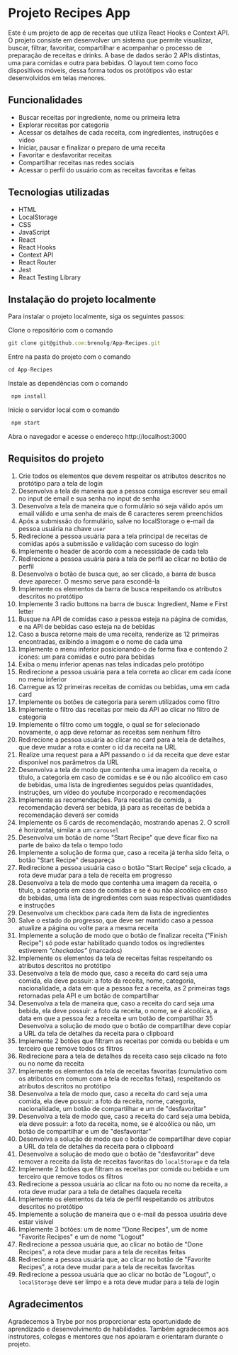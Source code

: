 # Projeto Recipes App

Este é um projeto de app de receitas que utiliza React Hooks e Context API. O projeto consiste em desenvolver um sistema que permite visualizar, buscar, filtrar, favoritar, compartilhar e acompanhar o processo de preparação de receitas e drinks. A base de dados serão 2 APIs distintas, uma para comidas e outra para bebidas. O layout tem como foco dispositivos móveis, dessa forma todos os protótipos vão estar desenvolvidos em telas menores.

## Funcionalidades

* Buscar receitas por ingrediente, nome ou primeira letra
* Explorar receitas por categoria
* Acessar os detalhes de cada receita, com ingredientes, instruções e vídeo
* Iniciar, pausar e finalizar o preparo de uma receita
* Favoritar e desfavoritar receitas
* Compartilhar receitas nas redes sociais
* Acessar o perfil do usuário com as receitas favoritas e feitas

## Tecnologias utilizadas

* HTML
* LocalStorage
* CSS
* JavaScript
* React
* React Hooks
* Context API
* React Router
* Jest
* React Testing Library

## Instalação do projeto localmente

Para instalar o projeto localmente, siga os seguintes passos:

Clone o repositório com o comando 

```javascript
git clone git@github.com:brenolg/App-Recipes.git
```

Entre na pasta do projeto com o comando 

```javascript
cd App-Recipes
```

Instale as dependências com o comando

```javascript
 npm install
```

Inicie o servidor local com o comando

```javascript
 npm start
```

Abra o navegador e acesse o endereço http://localhost:3000

## Requisitos do projeto

1. Crie todos os elementos que devem respeitar os atributos descritos no protótipo para a tela de login
2. Desenvolva a tela de maneira que a pessoa consiga escrever seu email no input de email e sua senha no input de senha
3. Desenvolva a tela de maneira que o formulário só seja válido após um email válido e uma senha de mais de 6 caracteres serem preenchidos
4. Após a submissão do formulário, salve no localStorage o e-mail da pessoa usuária na chave `user`
5. Redirecione a pessoa usuária para a tela principal de receitas de comidas após a submissão e validação com sucesso do login
6. Implemente o header de acordo com a necessidade de cada tela
7. Redirecione a pessoa usuária para a tela de perfil ao clicar no botão de perfil
8. Desenvolva o botão de busca que, ao ser clicado, a barra de busca deve aparecer. O mesmo serve para escondê-la
9. Implemente os elementos da barra de busca respeitando os atributos descritos no protótipo
10. Implemente 3 radio buttons na barra de busca: Ingredient, Name e First letter
11. Busque na API de comidas caso a pessoa esteja na página de comidas, e na API de bebidas caso esteja na de bebidas
12. Caso a busca retorne mais de uma receita, renderize as 12 primeiras encontradas, exibindo a imagem e o nome de cada uma
13. Implemente o menu inferior posicionando-o de forma fixa e contendo 2 ícones: um para comidas e outro para bebidas
14. Exiba o menu inferior apenas nas telas indicadas pelo protótipo
15. Redirecione a pessoa usuária para a tela correta ao clicar em cada ícone no menu inferior
16. Carregue as 12 primeiras receitas de comidas ou bebidas, uma em cada card
17. Implemente os botões de categoria para serem utilizados como filtro
18. Implemente o filtro das receitas por meio da API ao clicar no filtro de categoria
19. Implemente o filtro como um toggle, o qual se for selecionado novamente, o app deve retornar as receitas sem nenhum filtro
20. Redirecione a pessoa usuária ao clicar no card para a tela de detalhes, que deve mudar a rota e conter o id da receita na URL
21. Realize uma request para a API passando o `id` da receita que deve estar disponível nos parâmetros da URL
22. Desenvolva a tela de modo que contenha uma imagem da receita, o título, a categoria em caso de comidas e se é ou não alcoólico em caso de bebidas, uma lista de ingredientes seguidos pelas quantidades, instruções, um vídeo do youtube incorporado e recomendações
23. Implemente as recomendações. Para receitas de comida, a recomendação deverá ser bebida, já para as receitas de bebida a recomendação deverá ser comida
24. Implemente os 6 cards de recomendação, mostrando apenas 2. O scroll é horizontal, similar a um `carousel`
25. Desenvolva um botão de nome "Start Recipe" que deve ficar fixo na parte de baixo da tela o tempo todo
26. Implemente a solução de forma que, caso a receita já tenha sido feita, o botão "Start Recipe" desapareça
27. Redirecione a pessoa usuária caso o botão "Start Recipe" seja clicado, a rota deve mudar para a tela de receita em progresso
28. Desenvolva a tela de modo que contenha uma imagem da receita, o título, a categoria em caso de comidas e se é ou não alcoólico em caso de bebidas, uma lista de ingredientes com suas respectivas quantidades e instruções
29. Desenvolva um checkbox para cada item da lista de ingredientes
30. Salve o estado do progresso, que deve ser mantido caso a pessoa atualize a página ou volte para a mesma receita
31. Implemente a solução de modo que o botão de finalizar receita ("Finish Recipe") só pode estar habilitado quando todos os ingredientes estiverem _"checkados"_ (marcados)
32. Implemente os elementos da tela de receitas feitas respeitando os atributos descritos no protótipo
33. Desenvolva a tela de modo que, caso a receita do card seja uma comida, ela deve possuir: a foto da receita, nome, categoria, nacionalidade, a data em que a pessoa fez a receita, as 2 primeiras tags retornadas pela API e um botão de compartilhar
34. Desenvolva a tela de maneira que, caso a receita do card seja uma bebida, ela deve possuir: a foto da receita, o nome, se é alcoólica, a data em que a pessoa fez a receita e um botão de compartilhar
35 Desenvolva a solução de modo que o botão de compartilhar deve copiar a URL da tela de detalhes da receita para o clipboard
36. Implemente 2 botões que filtram as receitas por comida ou bebida e um terceiro que remove todos os filtros
37. Redirecione para a tela de detalhes da receita caso seja clicado na foto ou no nome da receita
38. Implemente os elementos da tela de receitas favoritas (cumulativo com os atributos em comum com a tela de receitas feitas), respeitando os atributos descritos no protótipo
39. Desenvolva a tela de modo que, caso a receita do card seja uma comida, ela deve possuir: a foto da receita, nome, categoria, nacionalidade, um botão de compartilhar e um de "desfavoritar"
40. Desenvolva a tela de modo que, caso a receita do card seja uma bebida, ela deve possuir: a foto da receita, nome, se é alcoólica ou não, um botão de compartilhar e um de "desfavoritar"
41. Desenvolva a solução de modo que o botão de compartilhar deve copiar a URL da tela de detalhes da receita para o clipboard
42. Desenvolva a solução de modo que o botão de "desfavoritar" deve remover a receita da lista de receitas favoritas do `localStorage` e da tela
43. Implemente 2 botões que filtram as receitas por comida ou bebida e um terceiro que remove todos os filtros
44. Redirecione a pessoa usuária ao clicar na foto ou no nome da receita, a rota deve mudar para a tela de detalhes daquela receita
45. Implemente os elementos da tela de perfil respeitando os atributos descritos no protótipo
46. Implemente a solução de maneira que o e-mail da pessoa usuária deve estar visível
47. Implemente 3 botões: um de nome "Done Recipes", um de nome "Favorite Recipes" e um de nome "Logout"
48. Redirecione a pessoa usuária que, ao clicar no botão de "Done Recipes", a rota deve mudar para a tela de receitas feitas
49. Redirecione a pessoa usuária que, ao clicar no botão de "Favorite Recipes", a rota deve mudar para a tela de receitas favoritas
50. Redirecione a pessoa usuária que ao clicar no botão de "Logout", o `localStorage` deve ser limpo e a rota deve mudar para a tela de login

## Agradecimentos
Agradecemos à Trybe por nos proporcionar esta oportunidade de aprendizado e desenvolvimento de habilidades. Também agradecemos aos instrutores, colegas e mentores que nos apoiaram e orientaram durante o projeto.
